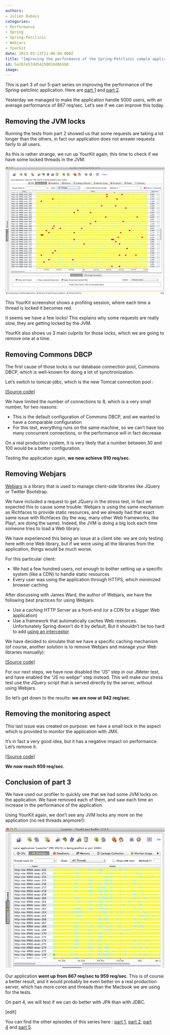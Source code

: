 ```yaml
---
authors:
- Julien Dubois
categories:
- Performance
- Spring
- Spring-Petclinic
- Webjars
- Yourkit
date: 2013-03-13T11:00:09.000Z
title: "Improving the performance of the Spring-Petclinic sample application (part 3 of 5)"
id: 5a267e57dd54250018d6b5b8
image: 
---
```


This is part 3 of our 5-part series on improving the performance of the Spring-petclinic application. Here are [part 1](https://test-ippon.ghost.io/improving-the-performance-of-the-spring-petclinic-sample-application-part-1-of-5/) and [part 2](https://test-ippon.ghost.io/improving-the-performance-of-the-spring-petclinic-sample-application-part-2-of-5/).

Yesterday we managed to make the application handle 5000 users, with an average performance of 867 req/sec. Let’s see if we can improve this today.

## Removing the JVM locks

Running the tests from part 2 showed us that some requests are taking a lot longer than the others, in fact our application does not answer requests fairly to all users.

As this is rather strange, we run up YourKit again, this time to check if we have some locked threads in the JVM:

![](https://raw.githubusercontent.com/ippontech/blog-usa/master/images/2016/12/screenshot_3.png)

This YourKit screenshot shows a profiling session, where each time a thread is locked it becomes red.

It seems we have a few locks! This explains why some requests are really slow, they are getting locked by the JVM.

YourKit also shows us 3 main culprits for those locks, which we are going to remove one at a time.

## Removing Commons DBCP

The first cause of those locks is our database connection pool, Commons DBCP, which is well-known for doing a lot of synchronization.

Let’s switch to tomcat-jdbc, which is the new Tomcat connection pool :

[[Source code]](https://github.com/jdubois/spring-petclinic/commit/bb1b399771fe6748294ec410136aebbdbb327d3f)

We have limited the number of connections to 8, which is a very small number, for two reasons:

- This is the default configuration of Commons DBCP, and we wanted to have a comparable configuration
- For this test, everything runs on the same machine, so we can’t have too many concurrent connections, or the performance will in fact decrease

On a real production system, it is very likely that a number between 30 and 100 would be a better configuration.

Testing the application again, **we now achieve 910 req/sec**.

## Removing Webjars

[Webjars](http://www.webjars.org/) is a library that is used to manage client-side libraries like JQuery or Twitter Bootstrap.

We have included a request to get JQuery in the stress test, in fact we expected this to cause some trouble: Webjars is using the same mechanism as Richfaces to provide static resources, and we already had that exact same issue with Richfaces (by the way, many other Web frameworks, like Play!, are doing the same). Indeed, the JVM is doing a big lock each time someone tries to load a Web library.

We have experienced this being an issue at a client site: we are only testing here with one Web library, but if we were using all the libraries from the application, things would be much worse.

For this particular client:

- We had a few hundred users, not enough to bother setting up a specific system (like a CDN) to handle static resources
- Every user was using the application through HTTPS, which minimized browser caching

After discussing with James Ward, the author of Webjars, we have the following best practices for using Webjars:

- Use a caching HTTP Server as a front-end (or a CDN for a bigger Web application)
- Use a framework that automatically caches Web resources. Unfortunately Spring doesn’t do it by default, But it shouldn’t be too hard to add [using an interceptor](http://static.springsource.org/spring/docs/3.1.x/javadoc-api/org/springframework/web/servlet/mvc/WebContentInterceptor.html)

We have decided to simulate that we have a specific caching mechanism (of course, another solution is to remove Webjars and manage your Web libraries manually):

[[Source code]](https://github.com/jdubois/spring-petclinic/commit/2b3ed81a9b294587573cf0bd43402264355dd15b)

For our next steps, we have now disabled the “JS” step in our JMeter test, and have enabled the “JS no webjar” step instead. This will make our stress test use the JQuery script that is served directly by the server, without using Webjars.

So let’s get down to the results: **we are now at 942 req/sec**.

## Removing the monitoring aspect

This last issue was created on purpose: we have a small lock in the aspect which is provided to monitor the application with JMX.

It’s in fact a very good idea, but it has a negative impact on performance. Let’s remove it:

[[Source code]](https://github.com/jdubois/spring-petclinic/commit/197888fef0ad5066006f817c801c99f57e44103d)

**We now reach 959 req/sec**.

## Conclusion of part 3

We have used our profiler to quickly see that we had some JVM locks on the application. We have removed each of them, and saw each time an increase in the performance of the application.

Using YourKit again, we don’t see any JVM locks any more on the application (no red threads anymore!):

![](https://raw.githubusercontent.com/ippontech/blog-usa/master/images/2016/12/screenshot_4.png)

Our application **went up from 867 req/sec to 959 req/sec**. This is of course a better result, and it would probably be even better on a real production server, which has more cores and threads than the Macbook we are using for the tests.

On part 4, we will test if we can do better with JPA than with JDBC.

[edit]

You can find the other episodes of this series here : [part 1](http://blog.ippon.fr/?p=7496), [part 2](http://blog.ippon.fr/?p=7500), [part 4](http://blog.ippon.fr/?p=7520) and [part 5](http://blog.ippon.fr/?p=7527).
